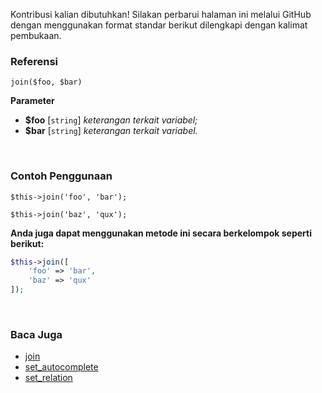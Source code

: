 Kontribusi kalian dibutuhkan!
Silakan perbarui halaman ini melalui GitHub dengan menggunakan format standar berikut dilengkapi dengan kalimat pembukaan.

### Referensi
`join($foo, $bar)`

**Parameter**
* **$foo** [`string`] *keterangan terkait variabel;*
* **$bar** [`string`] *keterangan terkait variabel.*

&nbsp;

### Contoh Penggunaan
`$this->join('foo', 'bar');`

`$this->join('baz', 'qux');`

**Anda juga dapat menggunakan metode ini secara berkelompok seperti berikut:**
```php
$this->join([
    'foo' => 'bar',
    'baz' => 'qux'
]);
```

&nbsp;

### Baca Juga
* [join](./join)
* [set_autocomplete](./set_autocomplete)
* [set_relation](./set_relation)
